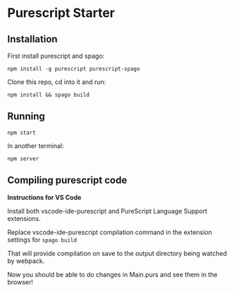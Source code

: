 # Purescript Starter

## Installation

First install purescript and spago:

```
npm install -g purescript purescript-spago
```

Clone this repo, cd into it and run:

```
npm install && spago build
```

## Running

```
npm start
```
In another terminal:
```
npm server
```

## Compiling purescript code

__Instructions for VS Code__

Install both vscode-ide-purescript and PureScript Language Support extensions.

Replace vscode-ide-purescript compilation command in the extension settings for `spago build`

That will provide compilation on save to the output directory being watched by webpack.

Now you should be able to do changes in Main.purs and see them in the browser!
